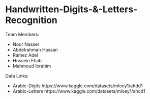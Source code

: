 # Handwritten-Digits-&-Letters-Recognition
Team Members: 
<ul>
<li>Nour Nasser</li>
<li>Abdelrahman Hassan</li>
<li>Ramez Adel</li>
<li>Hussein Ehab</li>
<li>Mahmoud Ibrahim</li>
</ul>
Data Links:
<ul>
  <li>Arabic-Digits https://www.kaggle.com/datasets/mloey1/ahdd1 </li>
  <li>Arabic-Letters https://www.kaggle.com/datasets/mloey1/ahcd1 </li>
</ul>
